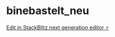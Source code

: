 # binebastelt_neu

[Edit in StackBlitz next generation editor ⚡️](https://stackblitz.com/~/github.com/tcbob1994/binebastelt_neu)
